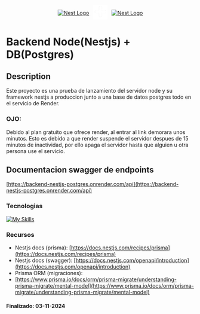 <p align="center" style="display: flex; align-items: center; justify-content: center; gap: 10px">
  <a href="http://nestjs.com/" target="blank"><img src="https://nestjs.com/img/logo-small.svg" width="120" alt="Nest Logo" /></a>
    <a target="blank"><img src="src/assets/icon_plus.png" width="40"/></a>
  <a href="https://www.postgresql.org/docs/" target="blank"><img src="https://static-00.iconduck.com/assets.00/postgresql-icon-1987x2048-v2fkmdaw.png" width="120" alt="Nest Logo" /></a>
</p>

# Backend Node(Nestjs) + DB(Postgres)
## Description
Este proyecto es una prueba de lanzamiento del servidor node y su framework nestjs a produccion junto a una base de datos postgres todo en el servicio de Render.
### OJO:
Debido al plan gratuito que ofrece render, al entrar al link demorara unos minutos.
Esto es debido a que render suspende el servidor despues de 15 minutos de inactividad, por ello apaga el servidor hasta que alguien u otra persona use el servicio.

## Documentacion swagger de endpoints

[https://backend-nestjs-postgres.onrender.com/api](https://backend-nestjs-postgres.onrender.com/api)

### Tecnologias

[![My Skills](https://skillicons.dev/icons?i=nodejs,nestjs,postgres,prisma,docker&perline=3)](https://skillicons.dev)

### Recursos

- Nestjs docs (prisma): 
[https://docs.nestjs.com/recipes/prisma](https://docs.nestjs.com/recipes/prisma)
- Nestjs docs (swagger): 
[https://docs.nestjs.com/openapi/introduction](https://docs.nestjs.com/openapi/introduction)
- Prisma ORM (migraciones):
- [https://www.prisma.io/docs/orm/prisma-migrate/understanding-prisma-migrate/mental-model](https://www.prisma.io/docs/orm/prisma-migrate/understanding-prisma-migrate/mental-model)

#### Finalizado: 03-11-2024
